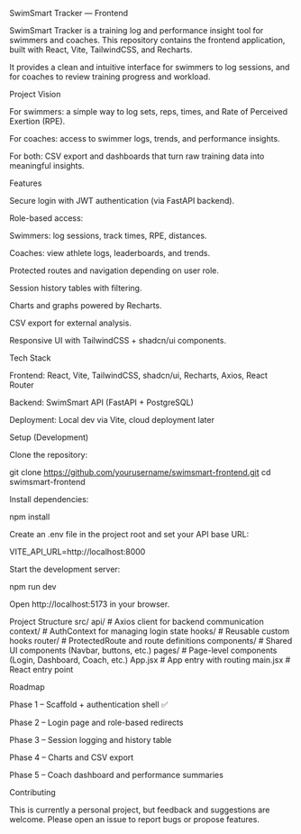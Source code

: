 SwimSmart Tracker — Frontend

SwimSmart Tracker is a training log and performance insight tool for swimmers and coaches.
This repository contains the frontend application, built with React, Vite, TailwindCSS, and Recharts.

It provides a clean and intuitive interface for swimmers to log sessions, and for coaches to review training progress and workload.

Project Vision

For swimmers: a simple way to log sets, reps, times, and Rate of Perceived Exertion (RPE).

For coaches: access to swimmer logs, trends, and performance insights.

For both: CSV export and dashboards that turn raw training data into meaningful insights.

Features

Secure login with JWT authentication (via FastAPI backend).

Role-based access:

Swimmers: log sessions, track times, RPE, distances.

Coaches: view athlete logs, leaderboards, and trends.

Protected routes and navigation depending on user role.

Session history tables with filtering.

Charts and graphs powered by Recharts.

CSV export for external analysis.

Responsive UI with TailwindCSS + shadcn/ui components.

Tech Stack

Frontend: React, Vite, TailwindCSS, shadcn/ui, Recharts, Axios, React Router

Backend: SwimSmart API
 (FastAPI + PostgreSQL)

Deployment: Local dev via Vite, cloud deployment later

Setup (Development)

Clone the repository:

git clone https://github.com/yourusername/swimsmart-frontend.git
cd swimsmart-frontend


Install dependencies:

npm install


Create an .env file in the project root and set your API base URL:

VITE_API_URL=http://localhost:8000


Start the development server:

npm run dev


Open http://localhost:5173
 in your browser.

Project Structure
src/
  api/          # Axios client for backend communication
  context/      # AuthContext for managing login state
  hooks/        # Reusable custom hooks
  router/       # ProtectedRoute and route definitions
  components/   # Shared UI components (Navbar, buttons, etc.)
  pages/        # Page-level components (Login, Dashboard, Coach, etc.)
  App.jsx       # App entry with routing
  main.jsx      # React entry point

Roadmap

Phase 1 – Scaffold + authentication shell ✅

Phase 2 – Login page and role-based redirects

Phase 3 – Session logging and history table

Phase 4 – Charts and CSV export

Phase 5 – Coach dashboard and performance summaries

Contributing

This is currently a personal project, but feedback and suggestions are welcome. Please open an issue to report bugs or propose features.